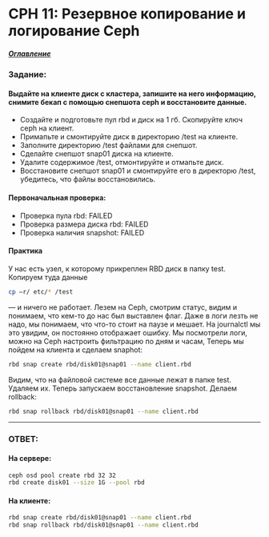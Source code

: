# CPH 11: Резервное копирование и логирование Ceph
##### [Оглавление](../README.md)

### Задание:
#### Выдайте на клиенте диск с кластера, запишите на него информацию, снимите бекап с помощью снепшота ceph и восстановите данные.

* Создайте и подготовьте пул rbd и диск на 1 гб. Скопируйте ключ ceph на клиент.
* Примапьте и смонтируйте диск в директорию /test на клиенте.
* Заполните директорию /test файлами для снепшот.
* Сделайте снепшот snap01 диска на клиенте.
* Удалите содержимое /test, отмонтируйте и отмапьте диск.
* Восстановите снепшот snap01 и смонтируйте его в директорю /test, убедитесь, что файлы восстановились.

#### Первоначальная проверка:
* Проверка пула rbd: FAILED
* Проверка размера диска rbd: FAILED
* Проверка наличия snapshot: FAILED


#### Практика
У нас есть узел, к которому прикреплен RBD диск в папку test. Копируем туда данные
```bash
cp –r/ etc/* /test
```
— и ничего не работает. Лезем на Ceph, смотрим статус, видим и понимаем, что кем-то до нас был выставлен флаг. Даже в логи лезть не надо, мы понимаем, что что-то стоит на паузе и мешает. На journalctl мы это увидим, он постоянно отображает ошибку.
Мы посмотрели логи, можно на Ceph настроить фильтрацию по дням и часам,
Теперь мы пойдем на клиента и сделаем snaphot:
```bash
rbd snap create rbd/disk01@snap01 --name client.rbd
```
Видим, что на файловой системе все данные лежат в папке test. Удаляем их.
Теперь запускаем восстановление snapshot. Делаем rollback:
```bash
rbd snap rollback rbd/disk01@snap01 --name client.rbd
```
---
### ОТВЕТ:
#### На сервере:
```bash
ceph osd pool create rbd 32 32
rbd create disk01 --size 1G --pool rbd
```
#### На клиенте:
```bash
rbd snap create rbd/disk01@snap01 --name client.rbd
rbd snap rollback rbd/disk01@snap01 --name client.rbd
```

